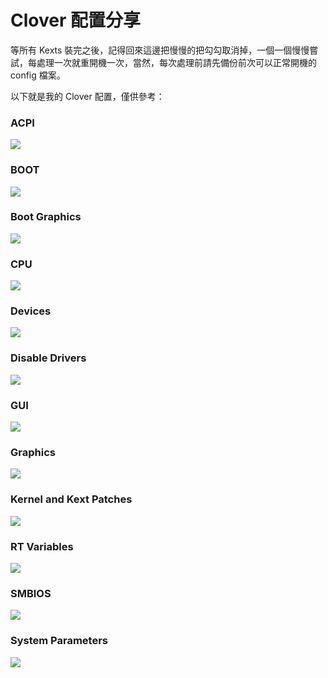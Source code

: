# Clover  配置分享

等所有 Kexts 裝完之後，記得回來這邊把慢慢的把勾勾取消掉，一個一個慢慢嘗試，每處理一次就重開機一次，當然，每次處理前請先備份前次可以正常開機的 config 檔案。

以下就是我的 Clover 配置，僅供參考：

### ACPI

![](../../.gitbook/assets/2-3_clovershare_1.gif)

### BOOT

![](../../.gitbook/assets/2-3_clovershare_2.png)

### Boot Graphics

![](../../.gitbook/assets/2-3_clovershare_3.png)

### CPU

![](../../.gitbook/assets/2-3_clovershare_4.png)

### Devices

![](../../.gitbook/assets/2-3_clovershare_5.png)

### Disable Drivers

![](../../.gitbook/assets/2-3_clovershare_6.png)

### GUI

![](../../.gitbook/assets/2-3_clovershare_7.png)

### Graphics

![](../../.gitbook/assets/2-3_clovershare_8.png)

### Kernel and Kext Patches

![](../../.gitbook/assets/2-3_clovershare_9.png)

### RT Variables

![](../../.gitbook/assets/2-3_clovershare_10.png)

### SMBIOS

![](../../.gitbook/assets/2-3_clovershare_11.png)

### System Parameters

![](../../.gitbook/assets/2-3_clovershare_12.png)





























